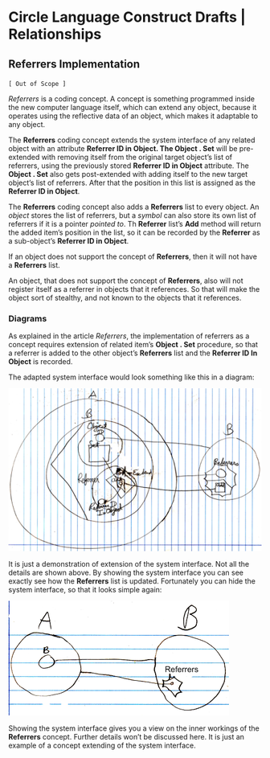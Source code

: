 ﻿Circle Language Construct Drafts | Relationships
================================================

Referrers Implementation
------------------------

`[ Out of Scope ]`

*Referrers* is a coding concept. A concept is something programmed inside the new computer language itself, which can extend any object, because it operates using the reflective data of an object, which makes it adaptable to any object.

The __Referrers__ coding concept extends the system interface of any related object with an attribute __Referrer ID in Object. The Object  .  Set__ will be pre-extended with removing itself from the original target object’s list of referrers, using the previously stored __Referrer ID in Object__ attribute. The __Object  .  Set__ also gets post-extended with adding itself to the new target object’s list of referrers. After that the position in this list is assigned as the __Referrer ID in Object__.

The __Referrers__ coding concept also adds a __Referrers__ list to every object. An *object* stores the list of referrers, but a *symbol* can also store its own list of referrers if it is a pointer *pointed to*. Th  __Referrer__ list’s __Add__ method will return the added item’s position in the list, so it can be recorded by the __Referrer__ as a sub-object’s __Referrer ID in Object__.

If an object does not support the concept of __Referrers__, then it will not have a __Referrers__ list.

An object, that does not support the concept of __Referrers__, also will not register itself as a referrer in objects that it references. So that will make the object sort of stealthy, and not known to the objects that it references.

### Diagrams

As explained in the article *Referrers*, the implementation of referrers as a concept requires extension of related item’s  __Object  .  Set__ procedure, so that a referrer is added to the other object’s __Referrers__ list and the __Referrer ID In Object__ is recorded.

The adapted system interface would look something like this in a diagram:

![](images/2.%20Referrers%20Implementation.001.png)

It is just a demonstration of extension of the system interface. Not all the details are shown above. By showing the system interface you can see exactly see how the __Referrers__ list is updated. Fortunately you can hide the system interface, so that it looks simple again:

![](images/2.%20Referrers%20Implementation.002.png)

Showing the system interface gives you a view on the inner workings of the __Referrers__ concept. Further details won’t be discussed here. It is just an example of a concept extending of the system interface.